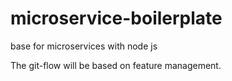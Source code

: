 # microservice-boilerplate
base for microservices with node js

The git-flow will be based on feature management.